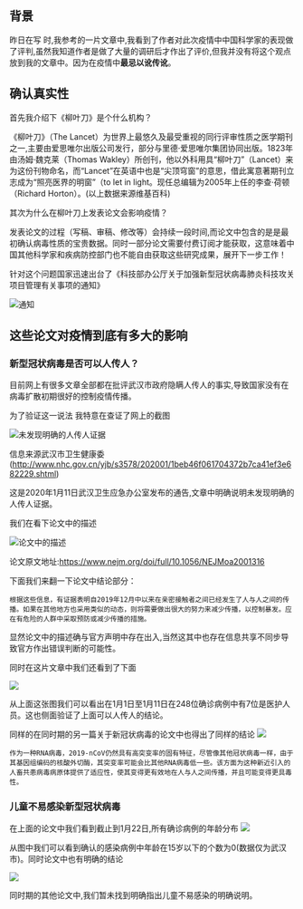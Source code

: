 
## 背景
昨日在写 时,我参考的一片文章中,我看到了作者对此次疫情中中国科学家的表现做了评判,虽然我知道作者是做了大量的调研后才作出了评价,但我并没有将这个观点放到我的文章中。因为在疫情中**最忌以讹传讹**。

## 确认真实性

首先我介绍下《柳叶刀》是个什么机构？

《柳叶刀》（The Lancet）为世界上最悠久及最受重视的同行评审性质之医学期刊之一,主要由爱思唯尔出版公司发行，部分与里德·爱思唯尔集团协同出版。1823年由汤姆·魏克莱（Thomas Wakley）所创刊，他以外科用具“柳叶刀”（Lancet）来为这份刊物命名，而“Lancet”在英语中也是“尖顶穹窗”的意思，借此寓意著期刊立志成为“照亮医界的明窗”（to let in light。现任总编辑为2005年上任的李查·荷顿（Richard Horton）。(以上数据来源维基百科)

其次为什么在柳叶刀上发表论文会影响疫情？

发表论文的过程（写稿、审稿、修改等）会持续一段时间,而论文中包含的是是最初确认病毒性质的宝贵数据。同时一部分论文需要付费订阅才能获取，这意味着中国其他科学家和疾病防控部门也不能自由获取这些研究成果，展开下一步工作！

针对这个问题国家迅速出台了《科技部办公厅关于加强新型冠状病毒肺炎科技攻关项目管理有关事项的通知》

![通知](https://tva1.sinaimg.cn/large/006tNbRwgy1gbfjbkjl7yj30ja12naf2.jpg)

## 这些论文对疫情到底有多大的影响

### 新型冠状病毒是否可以人传人？

目前网上有很多文章全部都在批评武汉市政府隐瞒人传人的事实,导致国家没有在病毒扩散初期很好的控制疫情传播。

为了验证这一说法 我特意在查证了网上的截图

![未发现明确的人传人证据](https://tva1.sinaimg.cn/large/006tNbRwly1gbfjvpfwj8j31m605wjtm.jpg)

信息来源武汉市卫生健康委(http://www.nhc.gov.cn/yjb/s3578/202001/1beb46f061704372b7ca41ef3e682229.shtml)

这是2020年1月11日武汉卫生应急办公室发布的通告,文章中明确说明未发现明确的人传人证据。

我们在看下论文中的描述

![论文中的描述](https://tva1.sinaimg.cn/large/006tNbRwgy1gbfk338ee6j313s0osdmw.jpg)

论文原文地址:https://www.nejm.org/doi/full/10.1056/NEJMoa2001316

下面我们来翻一下论文中结论部分：

```
根据这些信息，有证据表明自2019年12月中以来在亲密接触者之间已经发生了人与人之间的传播。如果在其他地方也采用类似的动态，则将需要做出很大的努力来减少传播，以控制暴发。应在有危险的人群中采取预防或减少传播的措施。
```
显然论文中的描述确与官方声明中存在出入,当然这其中也存在信息共享不同步导致官方作出错误判断的可能性。

同时在这片文章中我们还看到了下面

![](https://tva1.sinaimg.cn/large/006tNbRwgy1gbfkbyh5quj31ae0qaqm5.jpg)

从上面这张图我们可以看出在1月1日至1月11日在248位确诊病例中有7位是医护人员。这也侧面验证了上面可以人传人的结论。

同样的在同时期的另一篇关于新冠状病毒的论文中也得出了同样的结论
![](https://tva1.sinaimg.cn/large/006tNbRwgy1gbfl0kyjtvj30x80bgacc.jpg)

```
作为一种RNA病毒，2019-nCoV仍然具有高突变率的固有特征，尽管像其他冠状病毒一样，由于其基因组编码的核酸外切酶，其突变率可能会比其他RNA病毒低一些。该方面为这种新近引入的人畜共患病毒病原体提供了适应性，使其变得更有效地在人与人之间传播，并且可能变得更具毒性。
```

### 儿童不易感染新型冠状病毒

在上面的论文中我们看到截止到1月22日,所有确诊病例的年龄分布
![](https://tva1.sinaimg.cn/large/006tNbRwgy1gbfkohp5o5j31aa0q2wxe.jpg)

从图中我们可以看到确认的感染病例中年龄在15岁以下的个数为0(数据仅为武汉市)。同时论文中也有明确的结论

![](https://tva1.sinaimg.cn/large/006tNbRwgy1gbfkrp10wyj31360iqn3r.jpg)

同时期的其他论文中,我们暂未找到明确指出儿童不易感染的明确说明。









